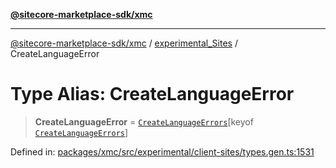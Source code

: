 [**@sitecore-marketplace-sdk/xmc**](../../../../README.md)

***

[@sitecore-marketplace-sdk/xmc](../../../../README.md) / [experimental\_Sites](../README.md) / CreateLanguageError

# Type Alias: CreateLanguageError

> **CreateLanguageError** = [`CreateLanguageErrors`](CreateLanguageErrors.md)\[keyof [`CreateLanguageErrors`](CreateLanguageErrors.md)\]

Defined in: [packages/xmc/src/experimental/client-sites/types.gen.ts:1531](https://github.com/Sitecore/marketplace-sdk/blob/main/packages/xmc/src/experimental/client-sites/types.gen.ts#L1531)
